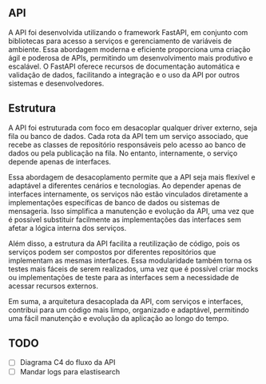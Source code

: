 ## API 

A API foi desenvolvida utilizando o framework FastAPI, em conjunto com bibliotecas para acesso a serviços e gerenciamento de variáveis de ambiente.
Essa abordagem moderna e eficiente proporciona uma criação ágil e poderosa de APIs, permitindo um desenvolvimento mais produtivo e escalável. O FastAPI oferece recursos de documentação automática e validação de dados, facilitando a integração e o uso da API por outros sistemas e desenvolvedores. 


## Estrutura

A API foi estruturada com foco em desacoplar qualquer driver externo, seja fila ou banco de dados. Cada rota da API tem um serviço associado, que recebe as classes de repositório responsáveis pelo acesso ao banco de dados ou pela publicação na fila. No entanto, internamente, o serviço depende apenas de interfaces.

Essa abordagem de desacoplamento permite que a API seja mais flexível e adaptável a diferentes cenários e tecnologias. Ao depender apenas de interfaces internamente, os serviços não estão vinculados diretamente a implementações específicas de banco de dados ou sistemas de mensageria. Isso simplifica a manutenção e evolução da API, uma vez que é possível substituir facilmente as implementações das interfaces sem afetar a lógica interna dos serviços.

Além disso, a estrutura da API facilita a reutilização de código, pois os serviços podem ser compostos por diferentes repositórios que implementam as mesmas interfaces. Essa modularidade também torna os testes mais fáceis de serem realizados, uma vez que é possível criar mocks ou implementações de teste para as interfaces sem a necessidade de acessar recursos externos.

Em suma, a arquitetura desacoplada da API, com serviços e interfaces, contribui para um código mais limpo, organizado e adaptável, permitindo uma fácil manutenção e evolução da aplicação ao longo do tempo.

## TODO
  - [ ]  Diagrama C4 do fluxo da API
  - [ ]  Mandar logs para elastisearch